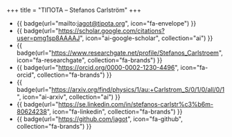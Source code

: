 +++
title = "ΤΙΠΟΤΑ – Stefanos Carlström"
+++

- {{ badge(url="mailto:jagot@tipota.org", icon="fa-envelope") }}
- {{ badge(url="https://scholar.google.com/citations?user=pmg1sp8AAAAJ", icon="ai-google-scholar", collection="ai") }}
- {{ badge(url="https://www.researchgate.net/profile/Stefanos_Carlstroem", icon="fa-researchgate", collection="fa-brands") }}
- {{ badge(url="https://orcid.org/0000-0002-1230-4496", icon="fa-orcid", collection="fa-brands") }}
- {{ badge(url="https://arxiv.org/find/physics/1/au:+Carlstrom_S/0/1/0/all/0/1", icon="ai-arxiv", collection="ai") }}
- {{ badge(url="https://se.linkedin.com/in/stefanos-carlstr%c3%b6m-80624238", icon="fa-linkedin", collection="fa-brands") }}
- {{ badge(url="https://github.com/jagot", icon="fa-github", collection="fa-brands") }}
